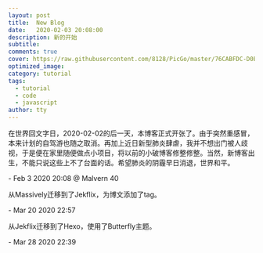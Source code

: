 ```yaml
---
layout: post
title:  New Blog
date:   2020-02-03 20:08:00
description: 新的开始
subtitle:
comments: true
cover: https://raw.githubusercontent.com/8128/PicGo/master/76CABFDC-D0E3-410E-B606-0C822BBEBE06_1_105_c.jpeg
optimized_image:
category: tutorial
tags:
  - tutorial
  - code
  - javascript
author: tty
---
```


在世界回文字日，2020-02-02的后一天，本博客正式开张了。由于突然重感冒，本来计划的自驾游也随之取消。再加上近日新型肺炎肆虐，我并不想出门被人歧视，于是便在家里随便做点小项目，将以前的小破博客修整修整。当然，新博客出生，不能只说这些上不了台面的话。希望肺炎的阴霾早日消退，世界和平。

\- Feb 3 2020 20:08 @ Malvern 40



从Massively迁移到了Jekflix，为博文添加了tag。

\- Mar 20 2020 22:57



从Jekflix迁移到了Hexo，使用了Butterfly主题。

\- Mar 28 2020 22:39